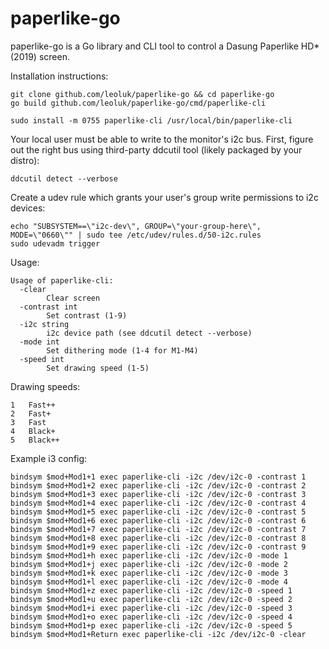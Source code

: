 # paperlike-go

paperlike-go is a Go library and CLI tool to control a Dasung Paperlike HD* (2019) screen.

Installation instructions:

    git clone github.com/leoluk/paperlike-go && cd paperlike-go
    go build github.com/leoluk/paperlike-go/cmd/paperlike-cli

    sudo install -m 0755 paperlike-cli /usr/local/bin/paperlike-cli


Your local user must be able to write to the monitor's i2c bus. First, figure
out the right bus using third-party ddcutil tool (likely packaged by your distro):

    ddcutil detect --verbose

Create a udev rule which grants your user's group write permissions to i2c devices:

    echo "SUBSYSTEM==\"i2c-dev\", GROUP=\"your-group-here\", MODE=\"0660\"" | sudo tee /etc/udev/rules.d/50-i2c.rules
    sudo udevadm trigger
    
Usage:

    Usage of paperlike-cli:
      -clear
            Clear screen
      -contrast int
            Set contrast (1-9)
      -i2c string
            i2c device path (see ddcutil detect --verbose)
      -mode int
            Set dithering mode (1-4 for M1-M4)
      -speed int
            Set drawing speed (1-5)

Drawing speeds:

    1	Fast++
    2	Fast+
    3	Fast
    4	Black+
    5	Black++

Example i3 config:

    bindsym $mod+Mod1+1 exec paperlike-cli -i2c /dev/i2c-0 -contrast 1
    bindsym $mod+Mod1+2 exec paperlike-cli -i2c /dev/i2c-0 -contrast 2
    bindsym $mod+Mod1+3 exec paperlike-cli -i2c /dev/i2c-0 -contrast 3
    bindsym $mod+Mod1+4 exec paperlike-cli -i2c /dev/i2c-0 -contrast 4
    bindsym $mod+Mod1+5 exec paperlike-cli -i2c /dev/i2c-0 -contrast 5
    bindsym $mod+Mod1+6 exec paperlike-cli -i2c /dev/i2c-0 -contrast 6
    bindsym $mod+Mod1+7 exec paperlike-cli -i2c /dev/i2c-0 -contrast 7
    bindsym $mod+Mod1+8 exec paperlike-cli -i2c /dev/i2c-0 -contrast 8
    bindsym $mod+Mod1+9 exec paperlike-cli -i2c /dev/i2c-0 -contrast 9
    bindsym $mod+Mod1+h exec paperlike-cli -i2c /dev/i2c-0 -mode 1
    bindsym $mod+Mod1+j exec paperlike-cli -i2c /dev/i2c-0 -mode 2
    bindsym $mod+Mod1+k exec paperlike-cli -i2c /dev/i2c-0 -mode 3
    bindsym $mod+Mod1+l exec paperlike-cli -i2c /dev/i2c-0 -mode 4
    bindsym $mod+Mod1+z exec paperlike-cli -i2c /dev/i2c-0 -speed 1
    bindsym $mod+Mod1+u exec paperlike-cli -i2c /dev/i2c-0 -speed 2
    bindsym $mod+Mod1+i exec paperlike-cli -i2c /dev/i2c-0 -speed 3
    bindsym $mod+Mod1+o exec paperlike-cli -i2c /dev/i2c-0 -speed 4
    bindsym $mod+Mod1+p exec paperlike-cli -i2c /dev/i2c-0 -speed 5
    bindsym $mod+Mod1+Return exec paperlike-cli -i2c /dev/i2c-0 -clear

